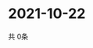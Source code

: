 # 2021-10-22
  共 0条

  <!-- BEGIN -->
  <!-- 最后更新时间Fri Oct 22 2021 10:03:38 GMT+0000 (Coordinated Universal Time) -->
  
  <!-- END -->
  
  